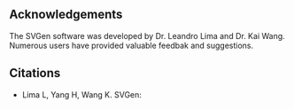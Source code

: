 ## Acknowledgements

The SVGen software was developed by Dr. Leandro Lima and Dr. Kai Wang. Numerous users have provided valuable feedbak and suggestions.

## Citations

- Lima L, Yang H, Wang K. SVGen: 


